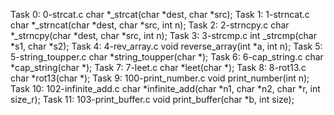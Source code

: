 Task 0: 0-strcat.c	char *_strcat(char *dest, char *src);
Task 1: 1-strncat.c	char *_strncat(char *dest, char *src, int n);
Task 2: 2-strncpy.c	char *_strncpy(char *dest, char *src, int n);
Task 3: 3-strcmp.c	int _strcmp(char *s1, char *s2);
Task 4: 4-rev_array.c	void reverse_array(int *a, int n);
Task 5: 5-string_toupper.c	char *string_toupper(char *);
Task 6: 6-cap_string.c	char *cap_string(char *);
Task 7: 7-leet.c	char *leet(char *);
Task 8: 8-rot13.c	char *rot13(char *);
Task 9: 100-print_number.c	void print_number(int n);
Task 10: 102-infinite_add.c	char *infinite_add(char *n1, char *n2, char *r, int size_r);
Task 11: 103-print_buffer.c	void print_buffer(char *b, int size);
